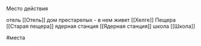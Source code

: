Место действия

отель [[Отель]]
дом престарелых - в нем живет [[Хелге]]
Пещера [[Старая пещера]]
ядерная станция [[Ядерная станция]]
школа [[Школа]]

#места 